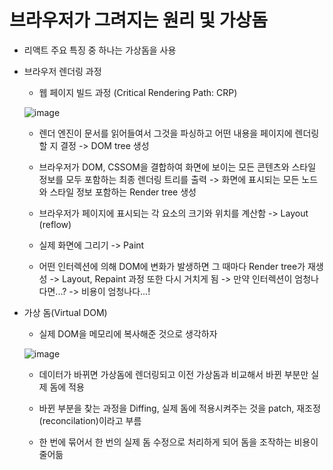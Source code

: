 # 브라우저가 그려지는 원리 및 가상돔

- 리액트 주요 특징 중 하나는 가상돔을 사용

- 브라우저 렌더링 과정

  - 웹 페이지 빌드 과정 (Critical Rendering Path: CRP)

  ![image](https://github.com/leemiran0729/Inflearn-React/assets/134479304/61e38997-f102-4ff0-ba4f-be56721e12a0)

  - 렌더 엔진이 문서를 읽어들여서 그것을 파싱하고 어떤 내용을 페이지에 렌더링할 지 결정 -> DOM tree 생성

  - 브라우저가 DOM, CSSOM을 결합하여 화면에 보이는 모든 콘텐츠와 스타일 정보를 모두 포함하는 최종 렌더링 트리를 출력 -> 화면에 표시되는 모든 노드와 스타일 정보 포함하는 Render tree 생성

  - 브라우저가 페이지에 표시되는 각 요소의 크기와 위치를 계산함 -> Layout (reflow)

  - 실제 화면에 그리기 -> Paint

  - 어떤 인터렉션에 의해 DOM에 변화가 발생하면 그 때마다 Render tree가 재생성 -> Layout, Repaint 과정 또한 다시 거치게 됨 -> 만약 인터렉션이 엄청나다면...? -> 비용이 엄청나다...!

- 가상 돔(Virtual DOM)

  - 실제 DOM을 메모리에 복사해준 것으로 생각하자

  ![image](https://github.com/leemiran0729/Inflearn-React/assets/134479304/e05bc03d-6339-42ae-9b44-13ac39afa01e)

  - 데이터가 바뀌면 가상돔에 렌더링되고 이전 가상돔과 비교해서 바뀐 부분만 실제 돔에 적용
  - 바뀐 부분을 찾는 과정을 Diffing, 실제 돔에 적용시켜주는 것을 patch, 재조정(reconcilation)이라고 부름

  - 한 번에 묶어서 한 번의 실제 돔 수정으로 처리하게 되어 돔을 조작하는 비용이 줄어듦
